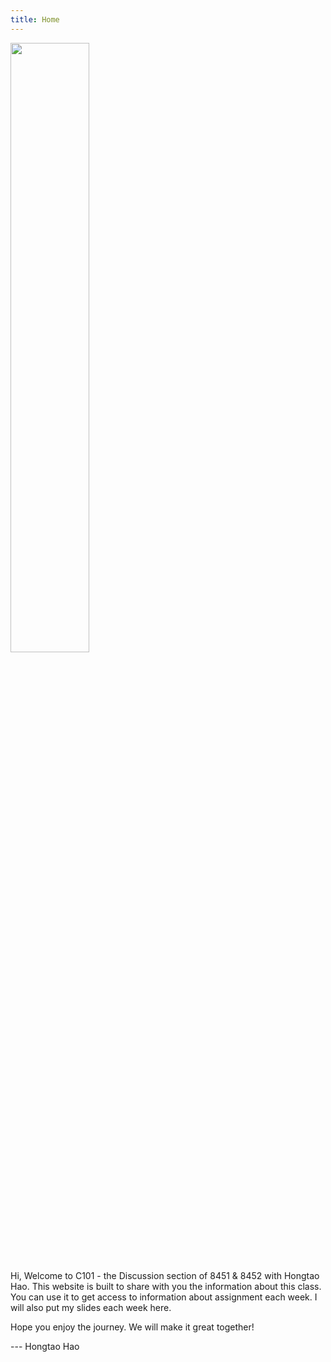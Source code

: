 ```yaml
---
title: Home
---
```


 <img src="https://media.giphy.com/media/3o6ZtpxSZbQRRnwCKQ/giphy.gif"  width="50%" height="50%"> 

Hi, Welcome to C101 - the Discussion section of 8451 & 8452 with Hongtao Hao. This website is built to share with you the information about this class. You can use it to get access to information about assignment each week. I will also put my slides each week here. 

Hope you enjoy the journey. We will make it great together!

--- Hongtao Hao



